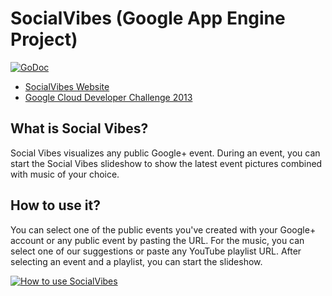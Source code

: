 SocialVibes (Google App Engine Project)
=====================

[![GoDoc](https://godoc.org/github.com/FraBle/SocialVibes-AppEngine/socialvibes?status.png)](https://godoc.org/github.com/FraBle/SocialVibes-AppEngine/socialvibes)

- [SocialVibes Website](http://gcdc2013-socialvibes.appspot.com "Social Vibes")
- [Google Cloud Developer Challenge 2013](http://www.google.com/events/gcdc2013/ "Google Cloud Developer Challenge 2013")

## What is Social Vibes?
Social Vibes visualizes any public Google+ event. During an event, you can start the Social Vibes slideshow to show the latest event pictures combined with music of your choice.

## How to use it?
You can select one of the public events you've created with your Google+ account or any public event by pasting the URL. For the music, you can select one of our suggestions or paste any YouTube playlist URL. After selecting an event and a playlist, you can start the slideshow.

[![How to use SocialVibes](http://img.youtube.com/vi/KCPR8WcQYIY/0.jpg)](http://www.youtube.com/watch?v=KCPR8WcQYIY)
